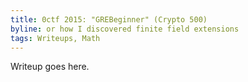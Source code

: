 ```yaml
---
title: 0ctf 2015: "GREBeginner" (Crypto 500)
byline: or how I discovered finite field extensions
tags: Writeups, Math
---
```


Writeup goes here.
